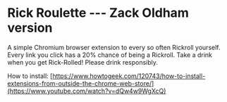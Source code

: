 # Rick Roulette --- Zack Oldham version

A simple Chromium browser extension to every so often Rickroll yourself. Every link you click has a 20% chance of being a Rickroll.
Take a drink when you get Rick-Rolled!
Please drink responsibly.

How to install: [https://www.howtogeek.com/120743/how-to-install-extensions-from-outside-the-chrome-web-store/](https://www.youtube.com/watch?v=dQw4w9WgXcQ)
